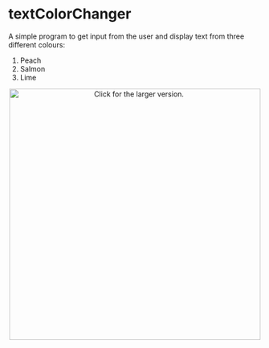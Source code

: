# textColorChanger
A simple program to get input from the user and display text from three different colours:
1. Peach
2. Salmon
3. Lime

<center><a href="https://drive.google.com/uc?export=view&id=1agDisjf1F5jGQm7NaJ9Sc68QEv43CwIc"><img src="https://drive.google.com/uc?export=view&id=1agDisjf1F5jGQm7NaJ9Sc68QEv43CwIc" style="width: 500px; max-width: 100%; height: auto" title="Click for the larger version." /></a></center>
